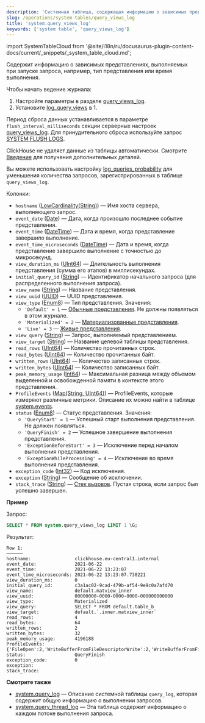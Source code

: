 ```yaml
---
description: 'Системная таблица, содержащая информацию о зависимых представлениях, выполняемых при выполнении запроса, например, тип представления или время выполнения.'
slug: /operations/system-tables/query_views_log
title: 'system.query_views_log'
keywords: ['system table', 'query_views_log']
---
```

import SystemTableCloud from '@site/i18n/ru/docusaurus-plugin-content-docs/current/_snippets/_system_table_cloud.md';

<SystemTableCloud/>

Содержит информацию о зависимых представлениях, выполняемых при запуске запроса, например, тип представления или время выполнения.

Чтобы начать ведение журнала:

1. Настройте параметры в разделе [query_views_log](../../operations/server-configuration-parameters/settings.md#query_views_log).
2. Установите [log_query_views](/operations/settings/settings#log_query_views) в 1.

Период сброса данных устанавливается в параметре `flush_interval_milliseconds` секции серверных настроек [query_views_log](../../operations/server-configuration-parameters/settings.md#query_views_log). Для принудительного сброса используйте запрос [SYSTEM FLUSH LOGS](/sql-reference/statements/system#flush-logs).

ClickHouse не удаляет данные из таблицы автоматически. Смотрите [Введение](/operations/system-tables/overview#system-tables-introduction) для получения дополнительных деталей.

Вы можете использовать настройку [log_queries_probability](/operations/settings/settings#log_queries_probability) для уменьшения количества запросов, зарегистрированных в таблице `query_views_log`.

Колонки:

- `hostname` ([LowCardinality(String)](../../sql-reference/data-types/string.md)) — Имя хоста сервера, выполняющего запрос.
- `event_date` ([Date](../../sql-reference/data-types/date.md)) — Дата, когда произошло последнее событие представления.
- `event_time` ([DateTime](../../sql-reference/data-types/datetime.md)) — Дата и время, когда представление завершило выполнение.
- `event_time_microseconds` ([DateTime](../../sql-reference/data-types/datetime.md)) — Дата и время, когда представление завершило выполнение с точностью до микросекунд.
- `view_duration_ms` ([UInt64](/sql-reference/data-types/int-uint#integer-ranges)) — Длительность выполнения представления (сумма его этапов) в миллисекундах.
- `initial_query_id` ([String](../../sql-reference/data-types/string.md)) — Идентификатор начального запроса (для распределенного выполнения запроса).
- `view_name` ([String](../../sql-reference/data-types/string.md)) — Название представления.
- `view_uuid` ([UUID](../../sql-reference/data-types/uuid.md)) — UUID представления.
- `view_type` ([Enum8](../../sql-reference/data-types/enum.md)) — Тип представления. Значения:
    - `'Default' = 1` — [Обычные представления](/sql-reference/statements/create/view#normal-view). Не должны появляться в этом журнале.
    - `'Materialized' = 2` — [Материализованные представления](/sql-reference/statements/create/view#materialized-view).
    - `'Live' = 3` — [Живые представления](../../sql-reference/statements/create/view.md#live-view).
- `view_query` ([String](../../sql-reference/data-types/string.md)) — Запрос, выполняемый представлением.
- `view_target` ([String](../../sql-reference/data-types/string.md)) — Название целевой таблицы представления.
- `read_rows` ([UInt64](/sql-reference/data-types/int-uint#integer-ranges)) — Количество прочитанных строк.
- `read_bytes` ([UInt64](/sql-reference/data-types/int-uint#integer-ranges)) — Количество прочитанных байт.
- `written_rows` ([UInt64](/sql-reference/data-types/int-uint#integer-ranges)) — Количество записанных строк.
- `written_bytes` ([UInt64](/sql-reference/data-types/int-uint#integer-ranges)) — Количество записанных байт.
- `peak_memory_usage` ([Int64](../../sql-reference/data-types/int-uint.md)) — Максимальная разница между объемом выделенной и освобожденной памяти в контексте этого представления.
- `ProfileEvents` ([Map(String, UInt64)](../../sql-reference/data-types/array.md)) — ProfileEvents, которые измеряют различные метрики. Описание их можно найти в таблице [system.events](/operations/system-tables/events).
- `status` ([Enum8](../../sql-reference/data-types/enum.md)) — Статус представления. Значения:
    - `'QueryStart' = 1` — Успешный старт выполнения представления. Не должен появляться.
    - `'QueryFinish' = 2` — Успешное завершение выполнения представления.
    - `'ExceptionBeforeStart' = 3` — Исключение перед началом выполнения представления.
    - `'ExceptionWhileProcessing' = 4` — Исключение во время выполнения представления.
- `exception_code` ([Int32](../../sql-reference/data-types/int-uint.md)) — Код исключения.
- `exception` ([String](../../sql-reference/data-types/string.md)) — Сообщение об исключении.
- `stack_trace` ([String](../../sql-reference/data-types/string.md)) — [Стек вызовов](https://en.wikipedia.org/wiki/Stack_trace). Пустая строка, если запрос был успешно завершен.

**Пример**

Запрос:

``` sql
SELECT * FROM system.query_views_log LIMIT 1 \G;
```

Результат:

``` text
Row 1:
──────
hostname:                clickhouse.eu-central1.internal
event_date:              2021-06-22
event_time:              2021-06-22 13:23:07
event_time_microseconds: 2021-06-22 13:23:07.738221
view_duration_ms:        0
initial_query_id:        c3a1ac02-9cad-479b-af54-9e9c0a7afd70
view_name:               default.matview_inner
view_uuid:               00000000-0000-0000-0000-000000000000
view_type:               Materialized
view_query:              SELECT * FROM default.table_b
view_target:             default.`.inner.matview_inner`
read_rows:               4
read_bytes:              64
written_rows:            2
written_bytes:           32
peak_memory_usage:       4196188
ProfileEvents:           {'FileOpen':2,'WriteBufferFromFileDescriptorWrite':2,'WriteBufferFromFileDescriptorWriteBytes':187,'IOBufferAllocs':3,'IOBufferAllocBytes':3145773,'FunctionExecute':3,'DiskWriteElapsedMicroseconds':13,'InsertedRows':2,'InsertedBytes':16,'SelectedRows':4,'SelectedBytes':48,'ContextLock':16,'RWLockAcquiredReadLocks':1,'RealTimeMicroseconds':698,'SoftPageFaults':4,'OSReadChars':463}
status:                  QueryFinish
exception_code:          0
exception:
stack_trace:
```

**Смотрите также**

- [system.query_log](/operations/system-tables/query_log) — Описание системной таблицы `query_log`, которая содержит общую информацию о выполнении запросов.
- [system.query_thread_log](/operations/system-tables/query_thread_log) — Эта таблица содержит информацию о каждом потоке выполнения запроса.
